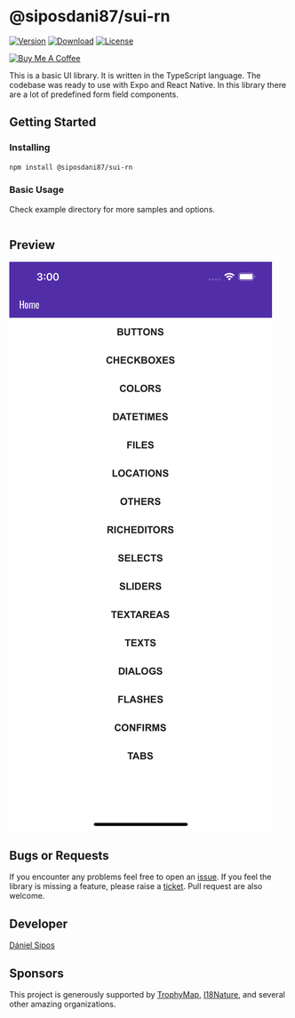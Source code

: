 # @siposdani87/sui-rn

[![Version](https://img.shields.io/npm/v/@siposdani87/sui-rn.svg?style=square)](https://www.npmjs.com/package/@siposdani87/sui-rn)
[![Download](https://img.shields.io/npm/dt/@siposdani87/sui-rn.svg?style=square)](https://www.npmjs.com/package/@siposdani87/sui-rn)
[![License](https://img.shields.io/npm/l/@siposdani87/sui-rn.svg?style=square)](./LICENSE)

<a href="https://www.buymeacoffee.com/siposdani87" target="_blank"><img src="https://cdn.buymeacoffee.com/buttons/v2/default-blue.png" alt="Buy Me A Coffee" style="width: 150px !important;"></a>

This is a basic UI library. It is written in the TypeScript language. The codebase was ready to use with Expo and React Native. In this library there are a lot of predefined form field components.

## Getting Started

### Installing

```bash
npm install @siposdani87/sui-rn
```

### Basic Usage

Check example directory for more samples and options.

```typescript


```

## Preview

![Overview](https://raw.githubusercontent.com/siposdani87/sui-rn/master/images/sui-rn.png)

## Bugs or Requests

If you encounter any problems feel free to open an [issue](https://github.com/siposdani87/sui-rn/issues/new?template=bug_report.md). If you feel the library is missing a feature, please raise a [ticket](https://github.com/siposdani87/sui-rn/issues/new?template=feature_request.md). Pull request are also welcome.

## Developer

[Dániel Sipos](https://siposdani87.com)

## Sponsors

This project is generously supported by [TrophyMap](https://trophymap.org), [I18Nature](https://i18nature.com), and several other amazing organizations.
